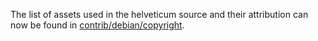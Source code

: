 The list of assets used in the helveticum source and their attribution can now be found in [contrib/debian/copyright](../contrib/debian/copyright).
